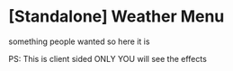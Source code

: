 # [Standalone] Weather Menu
something people wanted so here it is 

PS: This is client sided ONLY YOU will see the effects
